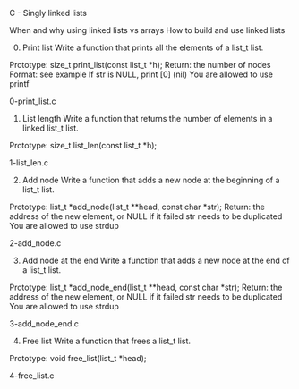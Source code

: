 C - Singly linked lists

When and why using linked lists vs arrays
How to build and use linked lists

0. Print list
Write a function that prints all the elements of a list_t list.

Prototype: size_t print_list(const list_t *h);
Return: the number of nodes
Format: see example
If str is NULL, print [0] (nil)
You are allowed to use printf

0-print_list.c

1. List length
Write a function that returns the number of elements in a linked list_t list.

Prototype: size_t list_len(const list_t *h);

1-list_len.c

2. Add node
Write a function that adds a new node at the beginning of a list_t list.

Prototype: list_t *add_node(list_t **head, const char *str);
Return: the address of the new element, or NULL if it failed
str needs to be duplicated
You are allowed to use strdup

2-add_node.c

3. Add node at the end
Write a function that adds a new node at the end of a list_t list.

Prototype: list_t *add_node_end(list_t **head, const char *str);
Return: the address of the new element, or NULL if it failed
str needs to be duplicated
You are allowed to use strdup

3-add_node_end.c

4. Free list
Write a function that frees a list_t list.

Prototype: void free_list(list_t *head);

4-free_list.c
